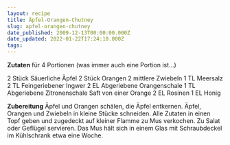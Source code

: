 ```yaml
---
layout: recipe
title: Äpfel-Orangen-Chutney
slug: apfel-orangen-chutney
date_published: 2009-12-13T00:00:00.000Z
date_updated: 2022-01-22T17:24:10.000Z
tags: 
---
```


**Zutaten** für 4 Portionen (was immer auch eine Portion ist…)

2 Stück Säuerliche Äpfel
2 Stück Orangen
2 mittlere Zwiebeln
1 TL Meersalz
2 TL Feingeriebener Ingwer
2 EL Abgeriebene Orangenschale
1 TL Abgeriebene Zitronenschale
Saft von einer Orange
2 EL Rosinen
1 EL Honig

**Zubereitung**
Äpfel und Orangen schälen, die Äpfel entkernen. Äpfel, Orangen und Zwiebeln in kleine Stücke schneiden. Alle Zutaten in einen Topf geben und zugedeckt auf kleiner Flamme zu Mus verkochen. Zu Salat oder Geflügel servieren. Das Mus hält sich in einem Glas mit Schraubdeckel im Kühlschrank etwa eine Woche.
